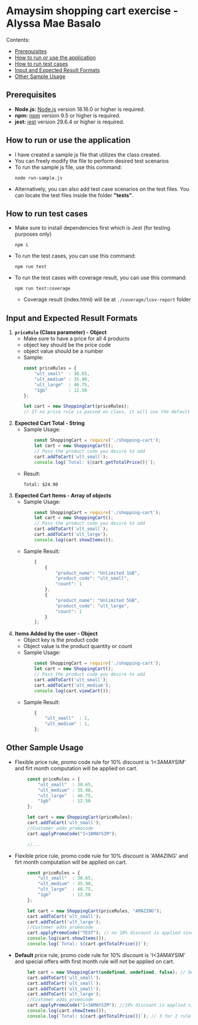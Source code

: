 # Amaysim shopping cart exercise - Alyssa Mae Basalo
Contents:
- [Prerequisites](#prerequisites)
- [How to run or use the application](#how-to-run-or-use-the-application)
- [How to run test cases](#how-to-run-test-cases)
- [Input and Expected Result Formats](#input-and-expected-result-formats)
- [Other Sample Usage](#other-sample-usage)
## Prerequisites
- **Node.js:** [Node.js](https://nodejs.org/) version 18.16.0 or higher is required.
- **npm:** [npm](https://www.npmjs.com/) version 9.5 or higher is required.
- **jest:** [jest](https://github.com/jestjs/jest) version 29.6.4 or higher is required.

## How to run or use the application
- I have created a sample js file that utilizes the class created. 
- You can freely modify the file to perform desired test scenarios
- To run the sample js file, use this command:
    ```
    node run-sample.js
    ```
-  Alternatively, you can also add test case scenarios on the test files. You can locate the test files inside the folder **"tests"**.

## How to run test cases
- Make sure to install dependencies first which is Jest (for testing purposes only)
    ```
    npm i
    ```
- To run the test cases, you can use this command:
    ```
    npm run test
    ```
- To run the test cases with coverage result,  you can use this command:
    ```
    npm run test:coverage
    ```
    - Coverage result (index.html) will be at `./coverage/lcov-report` folder

## Input and Expected Result Formats
1. **`priceRule` (Class parameter) - Object**
    - Make sure to have a price for all 4 products
    - object key should be the price code
    - object value should be a number
    - Sample:
        ```javascript
        const priceRules = {
            "ult_small"  : 30.65,
            "ult_medium" : 35.90,
            "ult_large"  : 46.75,
            "1gb"        : 12.50
        };

        let cart = new ShoppingCart(priceRules);
        // If no price rule is passed on class, it will use the default price object declared in `shopping-cart-constants.js`
        ```
2. **Expected Cart Total - String**
    - Sample Usage:
        ```javascript
            const ShoppingCart = require('./shopping-cart');
            let cart = new ShoppingCart();
            // Pass the product code you desire to add
            cart.addToCart('ult_small');
            console.log(`Total: ${cart.getTotalPrice()}`);
        ```
    - Result:
        ```
        Total: $24.90
        ```
3. **Expected Cart Items - Array of objects**
    - Sample Usage:
        ```javascript
            const ShoppingCart = require('./shopping-cart');
            let cart = new ShoppingCart();
            // Pass the product code you desire to add
            cart.addToCart('ult_small');
            cart.addToCart('ult_large');
            console.log(cart.showItems());
        ```
    - Sample Result:
        ```javascript
            [
                {
                    "product_name": "Unlimited 1GB",
                    "product_code": "ult_small",
                    "count": 1
                },
                {
                    "product_name": "Unlimited 5GB",
                    "product_code": "ult_large",
                    "count": 1
                }
            ];
        ```
4. **Items Added by the user - Object**
    - Object key is the product code
    - Object value is the product quantity or count
    - Sample Usage:
        ```javascript
            const ShoppingCart = require('./shopping-cart');
            let cart = new ShoppingCart();
            // Pass the product code you desire to add
            cart.addToCart('ult_small');
            cart.addToCart('ult_medium');
            console.log(cart.viewCart());
        ```
    - Sample Result:
        ```javascript
            {
                "ult_small"  : 1,
                "ult_medium" : 1,
            };
        ```
## Other Sample Usage
- Flexible price rule, promo code rule for 10% discount is 'I<3AMAYSIM' and firt month computation will be applied on cart.
```javascript
        const priceRules = {
            "ult_small"  : 30.65,
            "ult_medium" : 35.90,
            "ult_large"  : 46.75,
            "1gb"        : 12.50
        };

        let cart = new ShoppingCart(priceRules);
        cart.addToCart('ult_small');
        //Customer adds promocode
        cart.applyPromoCode("I<3AMAYSIM");

        //...
```
- Flexible price rule, promo code rule for 10% discount is 'AMAZING' and firt month computation will be applied on cart.
```javascript
        const priceRules = {
            "ult_small"  : 30.65,
            "ult_medium" : 35.90,
            "ult_large"  : 46.75,
            "1gb"        : 12.50
        };

        let cart = new ShoppingCart(priceRules, "AMAZING");
        cart.addToCart('ult_small');
        cart.addToCart('ult_large');
        //Customer adds promocode
        cart.applyPromoCode("TEST"); // no 10% discount is applied since promo code rule is set to "AMAZING"
        console.log(cart.showItems());
        console.log(`Total: ${cart.getTotalPrice()}`);
```
- **Default** price rule, promo code rule for 10% discount is 'I<3AMAYSIM' and special offers with first month rule will not be applied on cart.
```javascript
        let cart = new ShoppingCart(undefined, undefined, false); // Default price and Default Promo code is used
        cart.addToCart('ult_small');
        cart.addToCart('ult_small');
        cart.addToCart('ult_small');
        cart.addToCart('ult_large');
        //Customer adds promocode
        cart.applyPromoCode("I<3AMAYSIM"); //10% discount is applied since default promo code rule is 'I<3AMAYSIM'
        console.log(cart.showItems());
        console.log(`Total: ${cart.getTotalPrice()}`); // 3 for 2 rule for UNLI 1gb is not applied since its only applicable on the first month
```
